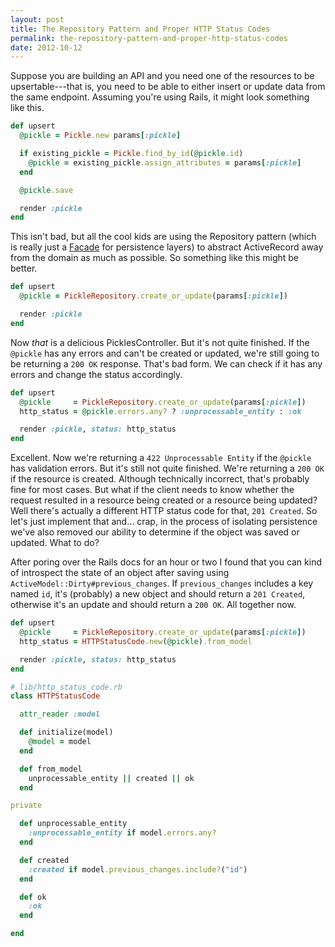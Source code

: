 ```yaml
---
layout: post
title: The Repository Pattern and Proper HTTP Status Codes
permalink: the-repository-pattern-and-proper-http-status-codes
date: 2012-10-12
---
```


Suppose you are building an API and you need one of the resources to be upsertable---that is, you need to be able to either insert or update data from the same endpoint. Assuming you're using Rails, it might look something like this.

```ruby
def upsert
  @pickle = Pickle.new params[:pickle]

  if existing_pickle = Pickle.find_by_id(@pickle.id)
    @pickle = existing_pickle.assign_attributes = params[:pickle]
  end

  @pickle.save

  render :pickle
end
```

This isn't bad, but all the cool kids are using the Repository pattern (which is really just a [Facade][0] for persistence layers) to abstract ActiveRecord away from the domain as much as possible. So something like this might be better.

```ruby
def upsert
  @pickle = PickleRepository.create_or_update(params[:pickle])

  render :pickle
end
```

Now _that_ is a delicious PicklesController. But it's not quite finished. If the `@pickle` has any errors and can't be created or updated, we're still going to be returning a `200 OK` response. That's bad form. We can check if it has any errors and change the status accordingly.

```ruby
def upsert
  @pickle     = PickleRepository.create_or_update(params[:pickle])
  http_status = @pickle.errors.any? ? :unprocessable_entity : :ok

  render :pickle, status: http_status
end
```

Excellent. Now we're returning a `422 Unprocessable Entity` if the `@pickle` has validation errors. But it's still not quite finished. We're returning a `200 OK` if the resource is created. Although technically incorrect, that's probably fine for most cases. But what if the client needs to know whether the request resulted in a resource being created or a resource being updated? Well there's actually a different HTTP status code for that, `201 Created`. So let's just implement that and… crap, in the process of isolating persistence we've also removed our ability to determine if the object was saved or updated. What to do?

After poring over the Rails docs for an hour or two I found that you can kind of introspect the state of an object after saving using `ActiveModel::Dirty#previous_changes`. If `previous_changes` includes a key named `id`, it's (probably) a new object and should return a `201 Created`, otherwise it's an update and should return a `200 OK`. All together now.

```ruby
def upsert
  @pickle     = PickleRepository.create_or_update(params[:pickle])
  http_status = HTTPStatusCode.new(@pickle).from_model

  render :pickle, status: http_status
end

# lib/http_status_code.rb
class HTTPStatusCode

  attr_reader :model

  def initialize(model)
    @model = model
  end

  def from_model
    unprocessable_entity || created || ok
  end

private

  def unprocessable_entity
    :unprocessable_entity if model.errors.any?
  end

  def created
    :created if model.previous_changes.include?("id")
  end

  def ok
    :ok
  end

end
```

[0]: http://en.wikipedia.org/wiki/Facade_pattern
